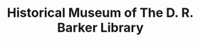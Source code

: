 ---
layout: repo
title: "Historical Museum of The D. R. Barker Library"
id: 19942
permalink: repos/19942/
---